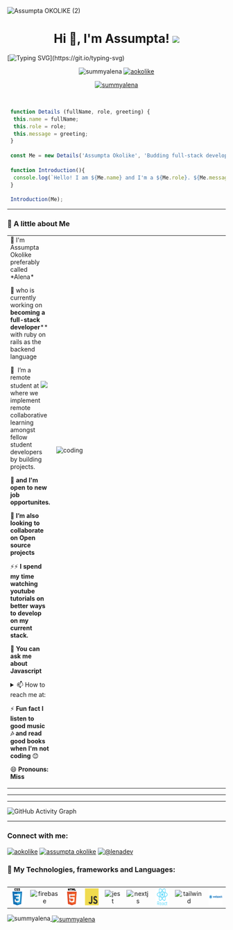 <p align="center">
 
![Assumpta OKOLIKE (2)](https://user-images.githubusercontent.com/95056164/184503090-a881b65e-c78a-4914-8569-54d854bcd650.gif)
 </p>

<h1 align="center">Hi 👋, I'm Assumpta! <img src="https://media.giphy.com/media/Wj7lNjMNDxSmc/giphy.gif" width="80"> </h1>

<p align="center">

[![Typing SVG](https://readme-typing-svg.herokuapp.com?font=Fira-code&pause=1000&color=F71D8C&center=true&vCenter=true&width=435&lines=Passionate+budding+full-stack+developer;from+Nigeria.)](https://git.io/typing-svg)

</p>

<p align="center"> <img src="https://komarev.com/ghpvc/?username=summyalena&label=Profile%20views&color=0e75b6&style=flat" alt="summyalena" /> <a href="https://twitter.com/aokolike" target="blank"><img src="https://img.shields.io/twitter/follow/aokolike?logo=twitter&style=for-the-badge" alt="aokolike" /></a> </p>

<p align="center"> <a href="https://github.com/ryo-ma/github-profile-trophy"><img src="https://github-profile-trophy.vercel.app/?username=summyalena" alt="summyalena" /></a> </p>

<br/>

```javascript
 function Details (fullName, role, greeting) {
  this.name = fullName;
  this.role = role;
  this.message = greeting;
 }

 const Me = new Details('Assumpta Okolike', 'Budding full-stack developer', 'Nice to meet You!😀');

 function Introduction(){
  console.log(`Hello! I am ${Me.name} and I'm a ${Me.role}. ${Me.message}`)
 }

 Introduction(Me);
```
---

### 🧐 **A little about Me**

<table>
<tr>
<td valign="center">
🤍 I'm Assumpta Okolike preferably called *Alena*

🔭 who is currently working on **becoming a full-stack developer**** with ruby on rails as the backend language

🌱&nbsp; I’m a remote student at  ![](https://img.shields.io/badge/Microverse-blueviolet) where we implement remote collaborative learning amongst fellow student developers by building projects.

👯 **and I'm open to new job opportunites.**

👯 **I’m also looking to collaborate on **Open source projects****

⚡⚡ **I spend my time watching youtube tutorials on better ways to develop on my current stack.** 

💬 **You can ask me about **Javascript****

<details>
<summary> 📫 How to reach me at: </summary>

- [![GitHub Badge](https://img.shields.io/badge/-summyalena-white?logo=GitHub&logoColor=181717&style=plastic)](https://github.com/summyalena)

- [![Twitter Badge](https://img.shields.io/badge/-aokolike-white?logo=Twitter&logoColor=1DA1F2&style=plastic)](https://twitter.com/aokolike)

- [![LinkedIn Badge](https://img.shields.io/badge/-assumptaokolike-white?logo=LinkedIn&logoColor=0A66C2&style=plastic)](https://www.linkedin.com/in/assumpta-okolike/)

- [![Gmail Badge](https://img.shields.io/badge/-@summyalena-white?logo=Gmail&logoColor=EA4335&style=plastic)](Alena:summyalena@gmail.com) 
</details>

⚡ **Fun fact **I listen to good music 🎶 and read good books when I'm not coding**** 😊

😄 **Pronouns: Miss**
<td>
<img align="right" width="400" height="300" alt="coding" src="https://camo.githubusercontent.com/5ff9182d12e799168a3bb67b88df7388ae08ede3/68747470733a2f2f6d69726f2e6d656469756d2e636f6d2f6d61782f3837352f312a7164415731546a434e353768316c6275757a766368672e676966"/>

</td>
</tr>
</table>

---

---

![GitHub Activity Graph](https://activity-graph.herokuapp.com/graph?username=summyalena&theme=react-dark&hide_border=true)

---

<h3 align="left">Connect with me:</h3>
<p align="left">
<a href="https://twitter.com/aokolike" target="blank"><img align="center" src="https://raw.githubusercontent.com/rahuldkjain/github-profile-readme-generator/master/src/images/icons/Social/twitter.svg" alt="aokolike" height="30" width="40" /></a>
<a href="https://linkedin.com/in/assumpta okolike" target="blank"><img align="center" src="https://raw.githubusercontent.com/rahuldkjain/github-profile-readme-generator/master/src/images/icons/Social/linked-in-alt.svg" alt="assumpta okolike" height="30" width="40" /></a>
<a href="https://medium.com/@lenadev" target="blank"><img align="center" src="https://raw.githubusercontent.com/rahuldkjain/github-profile-readme-generator/master/src/images/icons/Social/medium.svg" alt="@lenadev" height="30" width="40" /></a>
</p>

<h3 align="left"> 🔨 My Technologies, frameworks and Languages:</h3>
<table align="left"> <a href="https://www.w3schools.com/css/" target="_blank" rel="noreferrer"> 
<tr>
<td align="center"><img src="https://raw.githubusercontent.com/devicons/devicon/master/icons/css3/css3-original-wordmark.svg" alt="css3" width="40" height="40"/> </a> <a href="https://firebase.google.com/" target="_blank" rel="noreferrer"></td>
<td align="center"><img src="https://www.vectorlogo.zone/logos/firebase/firebase-icon.svg" alt="firebase" width="40" height="40"/> </a> <a href="https://www.w3.org/html/" target="_blank" rel="noreferrer"> </td> 
<td align="center"> <img src="https://raw.githubusercontent.com/devicons/devicon/master/icons/html5/html5-original-wordmark.svg" alt="html5" width="40" height="40"/> </a> <a href="https://developer.mozilla.org/en-US/docs/Web/JavaScript" target="_blank" rel="noreferrer"></td>
<td align="center"><img src="https://raw.githubusercontent.com/devicons/devicon/master/icons/javascript/javascript-original.svg" alt="javascript" width="40" height="40"/> </a> <a href="https://jestjs.io" target="_blank" rel="noreferrer"> </td>
<td align="center"><img src="https://www.vectorlogo.zone/logos/jestjsio/jestjsio-icon.svg" alt="jest" width="40" height="40"/> </a> <a href="https://nextjs.org/" target="_blank" rel="noreferrer"></td>
<td align="center"><img src="https://cdn.worldvectorlogo.com/logos/nextjs-2.svg" alt="nextjs" width="40" height="40"/> </a> <a href="https://reactjs.org/" target="_blank" rel="noreferrer"> </td>
<td align="center"> <img src="https://raw.githubusercontent.com/devicons/devicon/master/icons/react/react-original-wordmark.svg" alt="react" width="40" height="40"/> </a> <a href="https://tailwindcss.com/" target="_blank" rel="noreferrer"></td>
<td align="center">
<img src="https://www.vectorlogo.zone/logos/tailwindcss/tailwindcss-icon.svg" alt="tailwind" width="40" height="40"/> </a> <a href="https://webpack.js.org" target="_blank" rel="noreferrer"> </td>
<td align="center">
<img src="https://raw.githubusercontent.com/devicons/devicon/d00d0969292a6569d45b06d3f350f463a0107b0d/icons/webpack/webpack-original-wordmark.svg" alt="webpack" width="40" height="40"/> </a> </td> </table>

<p><img align="left" src="https://github-readme-stats.vercel.app/api/top-langs?username=summyalena&show_icons=true&locale=en&layout=compact" alt="summyalena" /></p>

<p>&nbsp;<img align="center" src="https://github-readme-stats.vercel.app/api?username=summyalena&show_icons=true&locale=en" alt="summyalena" /></p>

<!-- <h2>Weekly Coding Stats</h2>


<p><img align="center" src="https://github-readme-streak-stats.herokuapp.com/?user=summyalena&" alt="summyalena" />
</p>

<img width="48%" src="https://github-readme-streak-stats.herokuapp.com/?user=summyalena&theme=highcontrast&hide_border=true" alt="summyalena"/>

- 🌹Thank you for stepping by.
